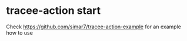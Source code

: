 # tracee-action start

Check https://github.com/simar7/tracee-action-example for an example how to use
